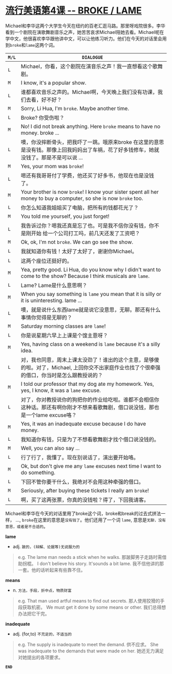 # [流行美语第4课 -- **BROKE / LAME**](http://www.tingroom.com/lesson/liuxmy/9043.html)

Michael和李华这两个大学生今天在纽约的百老汇逛马路。那里呀戏院很多。李华看到一个剧院在演歌舞剧音乐之声，她苦苦哀求Michael陪她去看。Michael呢在学中文，他很喜欢李华跟他讲中文，可以让他练习听力。他们在今天的对话里会用到`broke`和`lame`这两个词。

`M/L`|`DIALOGUE`
---|---
`L`| Michael，你看，这个剧院在演音乐之声！我一直想看这个歌舞剧。
`M`| I know, it's a popular show.
`L`| 谁都喜欢音乐之声的。Michael啊，今天晚上我们没有功课，我们去看，好不好？
`M`| Sorry, Li Hua, I'm `broke`. Maybe another time.
`L`| Broke? 你受伤啦？
`M`| No! I did not break anything. Here `broke` means to have no money. broke ...
`L`| 噢，你没摔断骨头，把我吓了一跳。哦原来broke 在这里的意思是没有钱。那像上回我妈妈出了车祸，花了好多钱修车，她就没钱了。那是不是可以说 ...
`M`| Yes, your mom was `broke`!
`L`| 嗯还有我哥哥付了学费，他还买了好多书，他现在也是没钱了。
`M`| Your brother is now `broke`! I know your sister spent all her money to buy a computer, so she is now `broke` too.
`L`| 你怎么知道我姐姐买了电脑，把所有的钱都花光了？
`M`| You told me yourself, you just forget!
`L`| 我告诉过你？嗯我还真是忘了也。可是我不信你没有钱，你不是刚开始 给一个公司打工吗，前几天还发了工资吧？
`M`| Ok, ok, I'm not `broke`. We can go see the show.
`L`| 我就知道你有钱！太好了太好了，谢谢你Michael。
`L`| 这两个座位还挺好的。
`M`| Yea, pretty good. Li Hua, do you know why I didn't want to come to the show? Because I think musicals are `lame`.
`L`| Lame? Lame是什么意思啊？
`M`| When you say something is `lame` you mean that it is silly or it is uninteresting. lame ...
`L`| 噢，就是说什么东西lame就是说它没意思，无聊。那还有什么事情你觉得是无聊的？
`M`| Saturday morning classes are `lame`!
`L`| 你是说星期六早上上课是个馊主意呀？
`M`| Yes, having class on a weekend is `lame` because it's a silly idea.
`L`| 对，我也同意，周末上课太没劲了！谁出的这个主意，是够傻的啦。对了，Michael, 上回你交不出家庭作业也找了个很牵强的借口，你当时是怎么跟教授说的？
`M`| I told our professor that my dog ate my homework. Yes, yes, I know, it was a `lame` excuse.
`L`| 对了，你对教授说你的狗把你的作业给吃啦。谁都不会相信你这种话。那还有啊你刚才不想来看歌舞剧，借口说没钱，那也是一个lame excuse咯？
`M`| Yes, it was an inadequate excuse because I do have money.
`L`| 我知道你有钱，只是为了不想看歌舞剧才找个借口说没钱的。
`M`| Well, you can also say ...
`L`| 行了行了，我懂了。现在别说话了，演出要开始咯。
`M`| Ok, but don't give me any `lame` excuses next time I want to do something.
`L`| 下回不管你要干什么，我绝对不会用这种牵强的借口。
`M`| Seriously, after buying these tickets I really am `broke`!
`L`| 啊，买了这两张票，你真的没钱啦？得了，下回我请客。

Michael和李华在今天的对话里用了broke这个词，broke和break的过去式拼法一样， ..., `broke`在这里的意思是`没有钱了`。他们还用了一个词 `lame`, 意思是`无聊，没有意思，或者是不合适的`。

**lame**
* adj. `跛的，(辩解、论据等)无说服力的`
> e.g.
> The lame man needs a stick when he walks. 那跛脚男子走路时需借助拐棍。
> I don't believe his story. It'sounds a bit lame. 我不信他讲的那一套。他的话听起来有些靠不住。

**means**
* n. `方法，手段，折中点，物质财富`
> e.g.
> That man used artful means to find out secrets. 那人使用狡猾的手段获取机密。
> We must get it done by some means or other. 我们总得想办法把它干完。

**inadequate**
* adj. (for,to) `不充足的，不适当的`
> e.g.
> The supply is inadequate to meet the demand. 供不应求。
> She was inadequate to the demands that were made on her. 她还无力满足对她提出的各项要求。

**`END`**

